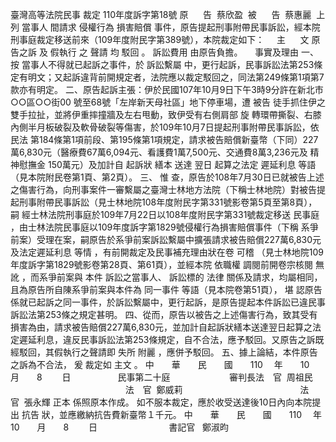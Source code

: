 臺灣高等法院民事
裁定
110年度訴字第18號
原      告  蔡欣盈  
被      告  蔡惠麗  
上列
當事人
間請求
侵權行為
損害賠償
事件，原告提起刑事附帶民事訴訟，經本院刑事庭裁定移送前來（109年度附民字第389號），本院裁定如下：
    主      文
原告之訴
及
假執行
之
聲請
均
駁回
。
訴訟費用
由原告負擔。
    事實及理由
一、
按
當事人不得就已起訴之事件，於
訴訟繫屬
中，更行起訴，民事訴訟法第253條定有明文；又起訴違背前開規定者，法院應以裁定駁回之，同法第249條第1項第7款亦有明定。
二、原告起訴主張：伊於民國107年10月9日下午3時9分許在新北市○○區○○街00 號至68號「左岸新天母社區」地下停車場，遭
被告
徒手抓住伊之雙手拉扯，並將伊重摔撞牆及左右甩動，致伊受有右側肩部
旋
轉環帶撕裂、右膝內側半月板破裂及軟骨破裂等傷害，於109年10月7日提起刑事附帶民事訴訟，依
民法
第184條第1項前段、第195條第1項規定，請求被告賠償新臺幣（下同）227萬6,830元（醫療費67萬6,094元、看護費1萬7,500元、交通費8萬3,236元及
精神慰撫金
150萬元）及加計自
起訴狀
繕本
送達
翌日
起算之法定
遲延利息
等語（見本院附民卷第1頁、第2頁）。
三、
惟
查，原告於108年7月30日已就被告上述之傷害行為，向刑事案件一審繫屬之臺灣士林地方法院（下稱士林地院）對被告提起刑事附帶民事訴訟（見士林地院108年度附民字第331號影卷第5頁至第8頁），
嗣
經士林法院刑事庭於109年7月22日以108年度附民字第331號裁定移送
民事庭
，由士林法院民事庭以109年度訴字第1829號侵權行為損害賠償事件（下稱
系爭
前案）受理在案，嗣原告於系爭前案訴訟繫屬中擴張請求被告賠償227萬6,830元及法定遲延利息
等情
，有前開裁定及民事補充理由狀在卷
可稽
（見士林地院109年度訴字第1829號影卷第28頁、第61頁），並經本院
依職權
調閱前開卷宗核閱
無訛
，而系爭前案與
本件
訴訟之當事人、
訴訟標的
法律
關係及請求，均屬相同，且為原告所自陳系爭前案與本件為
同一事件
等語（見本院卷第51頁），
堪
認原告係就已起訴之同一事件，於訴訟繫屬中，更行起訴，是原告提起本件訴訟已違民事訴訟法第253條之規定甚明。
四、從而，原告以被告之上述傷害行為，致其受有損害為由，請求被告賠償227萬6,830元，並加計自起訴狀繕本送達翌日起算之法定遲延利息，違反民事訴訟法第253條規定，自不合法，應予駁回。又原告之訴既經駁回，其假執行之聲請即
失所
附麗
，應併予駁回。
五、據上論結，本件原告之訴為不合法，
爰
裁定如
主文
。
中　　華　　民　　國　　110 　年　　10　　月　　8 　　日
                  民事第二十庭  
                      審判長法　官  周祖民
　　　　　　　　　　　  　  法　官  鄭威莉
　　　　　　　　　　　  　  法　官  張永輝
正本
係照原本作成。
如不服本裁定，應於收受送達後10日內向本院提出
抗告
狀，並應繳納抗告費新臺幣１千元。
中　　華　　民　　國　　110 　年　　10　　月　　8 　　日
                            
書記官
  鄭淑昀